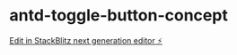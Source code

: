 # antd-toggle-button-concept

[Edit in StackBlitz next generation editor ⚡️](https://stackblitz.com/~/github.com/AlexeyTeterin/antd-toggle-button-concept)